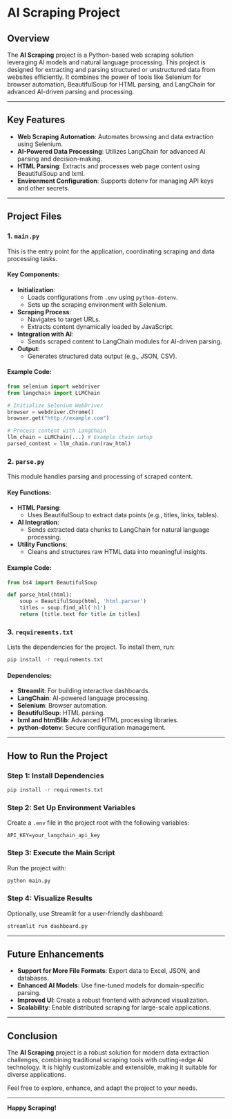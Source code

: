# AI Scraping Project

## Overview

The **AI Scraping** project is a Python-based web scraping solution leveraging AI models and natural language processing. This project is designed for extracting and parsing structured or unstructured data from websites efficiently. It combines the power of tools like Selenium for browser automation, BeautifulSoup for HTML parsing, and LangChain for advanced AI-driven parsing and processing.

---

## Key Features

- **Web Scraping Automation**: Automates browsing and data extraction using Selenium.
- **AI-Powered Data Processing**: Utilizes LangChain for advanced AI parsing and decision-making.
- **HTML Parsing**: Extracts and processes web page content using BeautifulSoup and lxml.
- **Environment Configuration**: Supports dotenv for managing API keys and other secrets.

---

## Project Files

### 1. `main.py`
This is the entry point for the application, coordinating scraping and data processing tasks.

#### Key Components:
- **Initialization**:
  - Loads configurations from `.env` using `python-dotenv`.
  - Sets up the scraping environment with Selenium.
- **Scraping Process**:
  - Navigates to target URLs.
  - Extracts content dynamically loaded by JavaScript.
- **Integration with AI**:
  - Sends scraped content to LangChain modules for AI-driven parsing.
- **Output**:
  - Generates structured data output (e.g., JSON, CSV).

#### Example Code:
```python
from selenium import webdriver
from langchain import LLMChain

# Initialize Selenium WebDriver
browser = webdriver.Chrome()
browser.get("http://example.com")

# Process content with LangChain
llm_chain = LLMChain(...) # Example chain setup
parsed_content = llm_chain.run(raw_html)
```

### 2. `parse.py`
This module handles parsing and processing of scraped content.

#### Key Functions:
- **HTML Parsing**:
  - Uses BeautifulSoup to extract data points (e.g., titles, links, tables).
- **AI Integration**:
  - Sends extracted data chunks to LangChain for natural language processing.
- **Utility Functions**:
  - Cleans and structures raw HTML data into meaningful insights.

#### Example Code:
```python
from bs4 import BeautifulSoup

def parse_html(html):
    soup = BeautifulSoup(html, 'html.parser')
    titles = soup.find_all('h1')
    return [title.text for title in titles]
```

### 3. `requirements.txt`
Lists the dependencies for the project. To install them, run:
```bash
pip install -r requirements.txt
```

#### Dependencies:
- **Streamlit**: For building interactive dashboards.
- **LangChain**: AI-powered language processing.
- **Selenium**: Browser automation.
- **BeautifulSoup**: HTML parsing.
- **lxml and html5lib**: Advanced HTML processing libraries.
- **python-dotenv**: Secure configuration management.

---

## How to Run the Project

### Step 1: Install Dependencies
```bash
pip install -r requirements.txt
```

### Step 2: Set Up Environment Variables
Create a `.env` file in the project root with the following variables:
```env
API_KEY=your_langchain_api_key
```

### Step 3: Execute the Main Script
Run the project with:
```bash
python main.py
```

### Step 4: Visualize Results
Optionally, use Streamlit for a user-friendly dashboard:
```bash
streamlit run dashboard.py
```

---

## Future Enhancements

- **Support for More File Formats**: Export data to Excel, JSON, and databases.
- **Enhanced AI Models**: Use fine-tuned models for domain-specific parsing.
- **Improved UI**: Create a robust frontend with advanced visualization.
- **Scalability**: Enable distributed scraping for large-scale applications.

---

## Conclusion
The **AI Scraping** project is a robust solution for modern data extraction challenges, combining traditional scraping tools with cutting-edge AI technology. It is highly customizable and extensible, making it suitable for diverse applications.

Feel free to explore, enhance, and adapt the project to your needs.

---

**Happy Scraping!**

